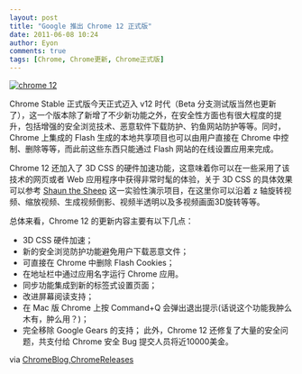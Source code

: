 ```yaml
---
layout: post
title: "Google 推出 Chrome 12 正式版"
date: 2011-06-08 10:24
author: Eyon
comments: true
tags: [Chrome, Chrome更新, Chrome正式版]
---
```

<a href="http://img.chromi.org/2011/06/chrome-12.png">![](http://img.chromi.org/2011/06/chrome-12.png "chrome 12")</a>

Chrome Stable 正式版今天正式迈入 v12 时代（Beta 分支测试版当然也更新了），这一个版本除了新增了不少新功能之外，在安全性方面也有很大程度的提升，包括增强的安全浏览技术、恶意软件下载防护、钓鱼网站防护等等。同时，Chrome 上集成的 Flash 生成的本地共享项目也可以由用户直接在 Chrome 中控制、删除等等，而此前这些东西只能通过 Flash 网站的在线设置应用来完成。

Chrome 12 还加入了 3D CSS 的硬件加速功能，这意味着你可以在一些采用了该技术的网页或者 Web 应用程序中获得非常时髦的体验，关于 3D CSS 的具体效果可以参考 [Shaun the Sheep](http://www.chromeexperiments.com/shaunthesheep) 这一实验性演示项目，在这里你可以沿着 z 轴旋转视频、缩放视频、生成视频倒影、视频半透明以及多视频画面3D旋转等等。

总体来看，Chrome 12 的更新内容主要有以下几点：


*   3D CSS 硬件加速；
*   新的安全浏览防护功能避免用户下载恶意文件；
*   可直接在 Chrome 中删除 Flash Cookies；
*   在地址栏中通过应用名字运行 Chrome 应用。
*   同步功能集成到新的标签式设置页面；
*   改进屏幕阅读支持；
*   在 Mac 版 Chrome 上按 Command+Q 会弹出退出提示(话说这个功能我肿么木有，肿么用？)；
*   完全移除 Google Gears 的支持；
此外，Chrome 12 还修复了大量的安全问题，共支付给 Chrome 安全 Bug 提交人员将近10000美金。

via [ChromeBlog](http://chrome.blogspot.com/2011/06/chrome-12-safer-and-snazzier.html),[ChromeReleases](http://googlechromereleases.blogspot.com/2011/06/chrome-stable-release.html)
